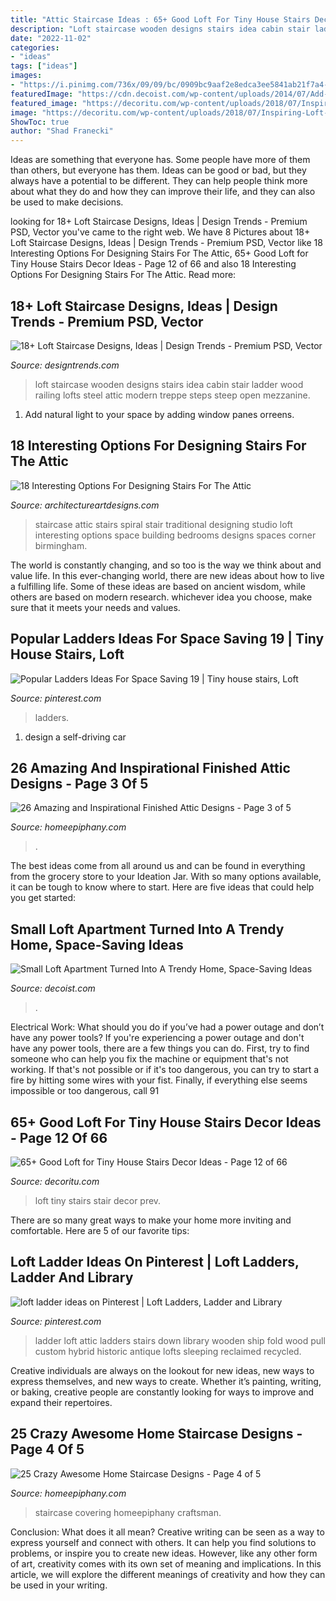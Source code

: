 ```yaml
---
title: "Attic Staircase Ideas : 65+ Good Loft For Tiny House Stairs Decor Ideas"
description: "Loft staircase wooden designs stairs idea cabin stair ladder wood railing lofts steel attic modern treppe steps steep open mezzanine"
date: "2022-11-02"
categories:
- "ideas"
tags: ["ideas"]
images:
- "https://i.pinimg.com/736x/09/09/bc/0909bc9aaf2e8edca3ee5841ab21f7a4--attic-ladder-loft-ladders.jpg"
featuredImage: "https://cdn.decoist.com/wp-content/uploads/2014/07/Add-a-ladder-to-give-the-interior-a-fun-and-playful-appeal.jpg"
featured_image: "https://decoritu.com/wp-content/uploads/2018/07/Inspiring-Loft-Stair-for-Tiny-House-Decor-Ideas-12.jpg"
image: "https://decoritu.com/wp-content/uploads/2018/07/Inspiring-Loft-Stair-for-Tiny-House-Decor-Ideas-12.jpg"
ShowToc: true
author: "Shad Franecki"
---
```



Ideas are something that everyone has. Some people have more of them than others, but everyone has them. Ideas can be good or bad, but they always have a potential to be different. They can help people think more about what they do and how they can improve their life, and they can also be used to make decisions.

	

		
looking for 18+ Loft Staircase Designs, Ideas | Design Trends - Premium PSD, Vector you've came to the right web. We have 8 Pictures about 18+ Loft Staircase Designs, Ideas | Design Trends - Premium PSD, Vector like 18 Interesting Options For Designing Stairs For The Attic, 65+ Good Loft for Tiny House Stairs Decor Ideas - Page 12 of 66 and also 18 Interesting Options For Designing Stairs For The Attic. Read more:
		
    
## 18+ Loft Staircase Designs, Ideas | Design Trends - Premium PSD, Vector

<img loading=lazy src="https://images.designtrends.com/wp-content/uploads/2016/08/26183232/Wooden-Loft-Staircase-Idea.jpg" onerror="this.onerror=null;this.src='https://tse1.mm.bing.net/th?id=OIP.1i8AykZMVCORz4iK3lAqpAHaJ4&amp;pid=15.1';" alt="18+ Loft Staircase Designs, Ideas | Design Trends - Premium PSD, Vector">

_Source: designtrends.com_

>loft staircase wooden designs stairs idea cabin stair ladder wood railing lofts steel attic modern treppe steps steep open mezzanine. 

	

1. Add natural light to your space by adding window panes orreens.

    
## 18 Interesting Options For Designing Stairs For The Attic

<img loading=lazy src="http://www.architectureartdesigns.com/wp-content/uploads/2016/09/15-4.jpg" onerror="this.onerror=null;this.src='https://tse2.mm.bing.net/th?id=OIP.QxKloRF8rvnmmsQYbfwiKAHaLI&amp;pid=15.1';" alt="18 Interesting Options For Designing Stairs For The Attic">

_Source: architectureartdesigns.com_

>staircase attic stairs spiral stair traditional designing studio loft interesting options space building bedrooms designs spaces corner birmingham. 

	

The world is constantly changing, and so too is the way we think about and value life. In this ever-changing world, there are new ideas about how to live a fulfilling life. Some of these ideas are based on ancient wisdom, while others are based on modern research. whichever idea you choose, make sure that it meets your needs and values.

    
## Popular Ladders Ideas For Space Saving 19 | Tiny House Stairs, Loft

<img loading=lazy src="https://i.pinimg.com/736x/42/78/2c/42782c6c8e6f38b1690d76cec7008672.jpg" onerror="this.onerror=null;this.src='https://tse1.mm.bing.net/th?id=OIP.6UORgzCeXPrQ3grPNViqxgHaO0&amp;pid=15.1';" alt="Popular Ladders Ideas For Space Saving 19 | Tiny house stairs, Loft">

_Source: pinterest.com_

>ladders. 

	

1. design a self-driving car 

    
## 26 Amazing And Inspirational Finished Attic Designs - Page 3 Of 5

<img loading=lazy src="https://homeepiphany.com/wp-content/uploads/2015/07/26-Amazing-and-Inspirational-Finished-Attic-Designs-11-683x1024.jpg" onerror="this.onerror=null;this.src='https://tse4.mm.bing.net/th?id=OIP.WJ8BStG8GiCHwM656O4g8gHaLG&amp;pid=15.1';" alt="26 Amazing and Inspirational Finished Attic Designs - Page 3 of 5">

_Source: homeepiphany.com_

>. 

	

The best ideas come from all around us and can be found in everything from the grocery store to your Ideation Jar. With so many options available, it can be tough to know where to start. Here are five ideas that could help you get started: 

    
## Small Loft Apartment Turned Into A Trendy Home, Space-Saving Ideas

<img loading=lazy src="https://cdn.decoist.com/wp-content/uploads/2014/07/Add-a-ladder-to-give-the-interior-a-fun-and-playful-appeal.jpg" onerror="this.onerror=null;this.src='https://tse2.mm.bing.net/th?id=OIP.MUpqiIOB--TiLefqgKQDzAHaLH&amp;pid=15.1';" alt="Small Loft Apartment Turned Into A Trendy Home, Space-Saving Ideas">

_Source: decoist.com_

>. 

	

Electrical Work: What should you do if you’ve had a power outage and don’t have any power tools?
If you're experiencing a power outage and don't have any power tools, there are a few things you can do. First, try to find someone who can help you fix the machine or equipment that's not working. If that's not possible or if it's too dangerous, you can try to start a fire by hitting some wires with your fist. Finally, if everything else seems impossible or too dangerous, call 91
    
## 65+ Good Loft For Tiny House Stairs Decor Ideas - Page 12 Of 66

<img loading=lazy src="https://decoritu.com/wp-content/uploads/2018/07/Inspiring-Loft-Stair-for-Tiny-House-Decor-Ideas-12.jpg" onerror="this.onerror=null;this.src='https://tse4.mm.bing.net/th?id=OIP.KsDffPg1-cEn31KY6raSHgHaLF&amp;pid=15.1';" alt="65+ Good Loft for Tiny House Stairs Decor Ideas - Page 12 of 66">

_Source: decoritu.com_

>loft tiny stairs stair decor prev. 

	

There are so many great ways to make your home more inviting and comfortable. Here are 5 of our favorite tips:

    
## Loft Ladder Ideas On Pinterest | Loft Ladders, Ladder And Library

<img loading=lazy src="https://i.pinimg.com/736x/09/09/bc/0909bc9aaf2e8edca3ee5841ab21f7a4--attic-ladder-loft-ladders.jpg" onerror="this.onerror=null;this.src='https://tse3.mm.bing.net/th?id=OIP.K3cpPnGMde_2xezk1sHHuwHaJ3&amp;pid=15.1';" alt="loft ladder ideas on Pinterest | Loft Ladders, Ladder and Library">

_Source: pinterest.com_

>ladder loft attic ladders stairs down library wooden ship fold wood pull custom hybrid historic antique lofts sleeping reclaimed recycled. 

	

Creative individuals are always on the lookout for new ideas, new ways to express themselves, and new ways to create. Whether it’s painting, writing, or baking, creative people are constantly looking for ways to improve and expand their repertoires.

    
## 25 Crazy Awesome Home Staircase Designs - Page 4 Of 5

<img loading=lazy src="https://homeepiphany.com/wp-content/uploads/2015/07/25-Crazy-Awesome-Home-Staircase-Designs-19.jpg" onerror="this.onerror=null;this.src='https://tse1.mm.bing.net/th?id=OIP.or9C__i-RF2rsn0i_NS1kAHaLH&amp;pid=15.1';" alt="25 Crazy Awesome Home Staircase Designs - Page 4 of 5">

_Source: homeepiphany.com_

>staircase covering homeepiphany craftsman. 

	

Conclusion: What does it all mean?
Creative writing can be seen as a way to express yourself and connect with others. It can help you find solutions to problems, or inspire you to create new ideas. However, like any other form of art, creativity comes with its own set of meaning and implications. In this article, we will explore the different meanings of creativity and how they can be used in your writing.

